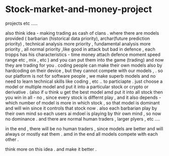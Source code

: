 # Stock-market-and-money-project



projects etc ..... 


also think idea - making trading as cash of clans . where there are models provided ( barbarian (historical data priority), archar(future prediction priority) , technical analysis more priority , fundamental analysis more priority , all normal priority ,like good in attack but bad in defence , each tropps has his characteristics - time money attach defence moment speed range etc ,  mix , etc ) and you can put them into the game (trading) 
and now they are trading for you . coding people can make their own models also by hardcoding on their device , but they cannot compete with our models , . 
so our platform is not for software people , we make superb models and no need to learn technical skills like coding , etc .. to particiapte . just choose a model or multiple model and put it into a particular stock or crypto or derivative . 
(also if u think u get the best model amd put it into all stock then you win in all - no , since every stock is differnt play , and it also depends - which number of model is more in which stock , so that model is dominant and will win since it controls that stock now . also each barbarian play by their own mind so each users ai mdoel is playing by thir own mind , so now no dominance .  and there are normal human traders , larger plyers , etc ....

in the end , there will be no human traders , since models are better and will always or mostly eat them . amd in the end all models compete with each other . 

think more on this idea . and make it better .

